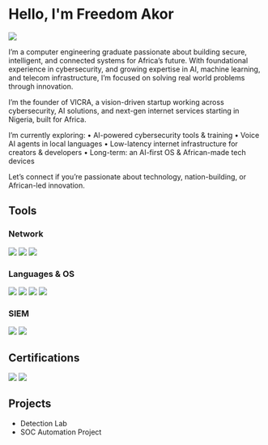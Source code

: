 # Hello, I'm Freedom Akor
<a href="https://linkedin.com/in/freedom-akor"><img src="https://img.shields.io/badge/-LinkedIn-0072b1?&style=for-the-badge&logo=linkedin&logoColor=white" /></a>


I’m a computer engineering graduate passionate about building secure, intelligent, and connected systems for Africa’s future. With foundational experience in cybersecurity, and growing expertise in AI, machine learning, and telecom infrastructure, I’m focused on solving real world problems through innovation.

I’m the founder of VICRA, a vision-driven startup working across cybersecurity, AI solutions, and next-gen internet services starting in Nigeria, built for Africa.

I’m currently exploring:
	•	AI-powered cybersecurity tools & training
	•	Voice AI agents in local languages
	•	Low-latency internet infrastructure for creators & developers
	•	Long-term: an AI-first OS & African-made tech devices

Let’s connect if you’re passionate about technology, nation-building, or African-led innovation.


## Tools

### Network
<div>
    <img src="https://img.shields.io/badge/-Wireshark-1679A7?&style=for-the-badge&logo=Wireshark&logoColor=white" />
    <img src="https://img.shields.io/badge/-Suricata-EF3B2D?&style=for-the-badge&logo=Suricata&logoColor=white" />
    <img src="https://img.shields.io/badge/-Nmap-777BB4?&style=for-the-badge&logo=Zeek&logoColor=white" />
</div>

### Languages & OS
<div>
    <img src="https://img.shields.io/badge/-Windows-00A4EF?&style=for-the-badge&logo=Microsoft&logoColor=white" />
    <img src="https://img.shields.io/badge/-Linux-777BB4?&style=for-the-badge&logo=Zeek&logoColor=white" />
    <img src="https://img.shields.io/badge/-SQL-4B275F?&style=for-the-badge&logo=Velociraptor&logoColor=white" />
    <img src="https://img.shields.io/badge/-Python-000080?&style=for-the-badge&logoColor=white" />
</div>

### SIEM
<div>
    <img src="https://img.shields.io/badge/-Splunk-000000?&style=for-the-badge&logo=Splunk&logoColor=white" />
    <img src="https://img.shields.io/badge/-tcpdump-005571?&style=for-the-badge&logo=Elastic&logoColor=white" />
  
</div>

## Certifications
<div>
<img src="https://img.shields.io/badge/-Google%20Cybersecurity%20Professional-4285F4?&style=for-the-badge&logo=Google&logoColor=white" />
<img src="https://img.shields.io/badge/-ISC2%20CC-00A04A?&style=for-the-badge&logo=ISC2&logoColor=white" />
</div>

## Projects
- Detection Lab
- SOC Automation Project
